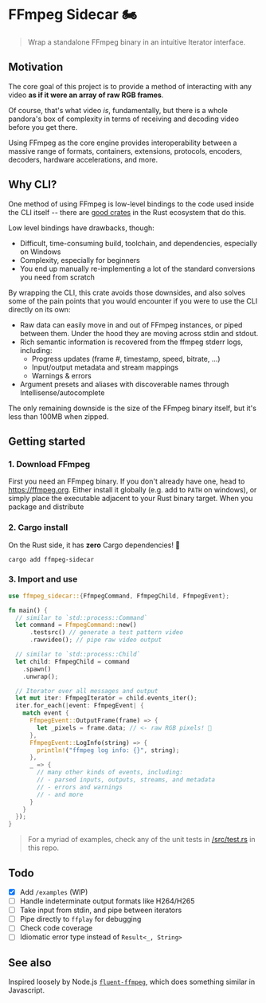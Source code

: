 # FFmpeg Sidecar 🏍

> Wrap a standalone FFmpeg binary in an intuitive Iterator interface.

## Motivation

The core goal of this project is to provide a method of interacting with any video **as if it were an
array of raw RGB frames**.

Of course, that's what video _is_, fundamentally, but there is a whole pandora's
box of complexity in terms of receiving and decoding video before you get there.

Using FFmpeg as the core engine provides interoperability between a massive
range of formats, containers, extensions, protocols, encoders, decoders, hardware accelerations, and
more.

## Why CLI?

One method of using FFmpeg is low-level bindings to the code used inside the CLI
itself -- there are [good crates](https://crates.io/crates/ffmpeg-sys-next) in
the Rust ecosystem that do this.

Low level bindings have drawbacks, though:

- Difficult, time-consuming build, toolchain, and dependencies, especially on Windows
- Complexity, especially for beginners
- You end up manually re-implementing a lot of the standard conversions you need
  from scratch

By wrapping the CLI, this crate avoids those downsides, and also solves some of
the pain points that you would encounter if you were to use the CLI directly on
its own:

- Raw data can easily move in and out of FFmpeg instances, or piped between them. Under the hood they
  are moving across stdin and stdout.
- Rich semantic information is recovered from the ffmpeg stderr logs, including:
  - Progress updates (frame #, timestamp, speed, bitrate, ...)
  - Input/output metadata and stream mappings
  - Warnings & errors
- Argument presets and aliases with discoverable names through Intellisense/autocomplete

The only remaining downside is the size of the FFmpeg binary itself, but it's
less than 100MB when zipped.

## Getting started

### 1. Download FFmpeg

First you need an FFmpeg binary. If you don't already have one, head to
<https://ffmpeg.org>. Either install it globally (e.g. add to `PATH` on windows),
or simply place the executable adjacent to your Rust binary target. When you
package and distribute

### 2. Cargo install

On the Rust side, it has **zero** Cargo dependencies! 🎉

```console
cargo add ffmpeg-sidecar
```

### 3. Import and use

```rust
use ffmpeg_sidecar::{FfmpegCommand, FfmpegChild, FfmpegEvent};

fn main() {
  // similar to `std::process::Command`
  let command = FfmpegCommand::new()
      .testsrc() // generate a test pattern video
      .rawvideo(); // pipe raw video output

  // similar to `std::process::Child`
  let child: FfmpegChild = command
    .spawn()
    .unwrap();

  // Iterator over all messages and output
  let mut iter: FfmpegIterator = child.events_iter();
  iter.for_each(|event: FfmpegEvent| {
    match event {
      FfmpegEvent::OutputFrame(frame) => {
        let _pixels = frame.data; // <- raw RGB pixels! 🎨
      },
      FfmpegEvent::LogInfo(string) => {
        println!("ffmpeg log info: {}", string);
      },
      _ => {
        // many other kinds of events, including:
        // - parsed inputs, outputs, streams, and metadata
        // - errors and warnings
        // - and more
      }
    }
  });
}
```

> For a myriad of examples, check any of the unit tests in
> [/src/test.rs](/src/test.rs) in this repo.

## Todo

- [X] Add `/examples` (WIP)
- [ ] Handle indeterminate output formats like H264/H265
- [ ] Take input from stdin, and pipe between iterators
- [ ] Pipe directly to `ffplay` for debugging
- [ ] Check code coverage
- [ ] Idiomatic error type instead of `Result<_, String>`

## See also

Inspired loosely by Node.js
[`fluent-ffmpeg`](https://www.npmjs.com/package/fluent-ffmpeg), which does
something similar in Javascript.

